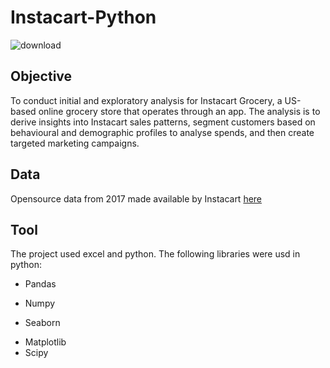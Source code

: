 # Instacart-Python
![download](https://github.com/Mairio22/Instacart-Python/assets/105998091/57b1190c-8213-4354-98fb-42b51499d704)


## Objective

To conduct initial and exploratory analysis for Instacart Grocery, a US-based online grocery store that operates through an app. The analysis is to derive insights into Instacart sales patterns, segment customers based on behavioural and demographic profiles to analyse spends, and then create targeted marketing campaigns.


## Data

Opensource data from 2017 made available by Instacart [here](https://p8105.com/dataset_instacart.html)

## Tool

The project used excel and python. The following libraries were usd in python:
- Pandas
* Numpy
+ Seaborn
- Matplotlib
- Scipy
